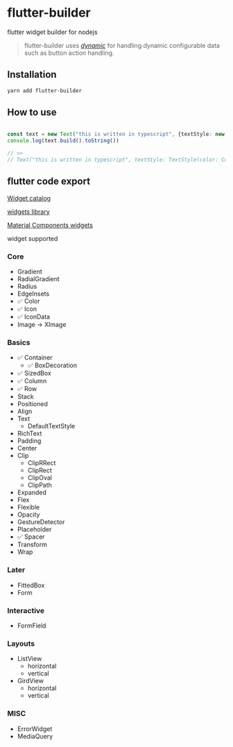 # flutter-builder
flutter widget builder for nodejs
> flutter-builder uses *[dynamic](https://github.com/bridgedxyz/dynamic)* for handling dynamic configurable data such as button action handling.

## Installation
``` sh
yarn add flutter-builder
```

## How to use

```ts

const text = new Text("this is written in typescript", {textStyle: new TextStyle(color: Colors.black)})
console.log(text.build().toString())

// >>
// Text("this is written in typescript", textStyle: TextStyle(color: Colors.black))

```


## flutter code export

[Widget catalog](https://flutter.dev/docs/development/ui/widgets)

[widgets library](https://api.flutter.dev/flutter/widgets/widgets-library.html)

[Material Components widgets](https://flutter.dev/docs/development/ui/widgets/material)

widget supported

### Core

- Gradient
- RadialGradient
- Radius
- EdgeInsets
- ✅ Color
- ✅ Icon
- ✅ IconData
- Image → XImage

### Basics

- ✅ Container
    - ✅ BoxDecoration
- ✅ SizedBox
- ✅ Column
- ✅ Row
- Stack
- Positioned
- Align
- Text
    - DefaultTextStyle
- RichText
- Padding
- Center
- Clip
    - ClipRRect
    - ClipRect
    - ClipOval
    - ClipPath
- Expanded
- Flex
- Flexible
- Opacity
- GestureDetector
- Placeholder
- ✅ Spacer
- Transform
- Wrap

### Later

- FittedBox
- Form

### Interactive

- FormField

### Layouts

- ListView
    - horizontal
    - vertical
- GirdView
    - horizontal
    - vertical

### MISC

- ErrorWidget
- MediaQuery
